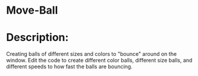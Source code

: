 # Move-Ball

# Description: 
Creating balls of different sizes and colors to "bounce" around on the window. Edit the code to create different color balls, different size balls, and different speeds to how fast the balls are bouncing.
